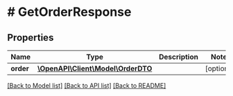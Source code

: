 # # GetOrderResponse

## Properties

Name | Type | Description | Notes
------------ | ------------- | ------------- | -------------
**order** | [**\OpenAPI\Client\Model\OrderDTO**](OrderDTO.md) |  | [optional]

[[Back to Model list]](../../README.md#models) [[Back to API list]](../../README.md#endpoints) [[Back to README]](../../README.md)
